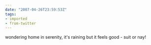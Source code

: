 ```yaml
---
date: "2007-04-26T23:59:53Z"
tags:
- imported
- from-twitter
---
```

wondering home in serenity, it's raining but it feels good - suit or nay\!
